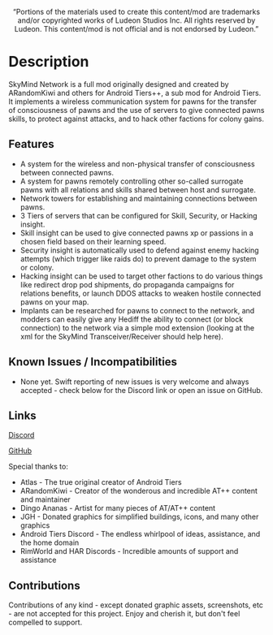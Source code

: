 <p align="center">
	“Portions of the materials used to create this content/mod are trademarks and/or copyrighted works of Ludeon Studios Inc. All rights reserved by Ludeon. This content/mod is not official and is not endorsed by Ludeon.”
</p>

# Description
SkyMind Network is a full mod originally designed and created by ARandomKiwi and others for Android Tiers++, a sub mod for Android Tiers. It implements a wireless communication system for pawns for the transfer of consciousness of pawns and the use of servers to give connected pawns skills, to protect against attacks, and to hack other factions for colony gains.

## Features
* A system for the wireless and non-physical transfer of consciousness between connected pawns.
* A system for pawns remotely controlling other so-called surrogate pawns with all relations and skills shared between host and surrogate.
* Network towers for establishing and maintaining connections between pawns.
* 3 Tiers of servers that can be configured for Skill, Security, or Hacking insight.
* Skill insight can be used to give connected pawns xp or passions in a chosen field based on their learning speed.
* Security insight is automatically used to defend against enemy hacking attempts (which trigger like raids do) to prevent damage to the system or colony.
* Hacking insight can be used to target other factions to do various things like redirect drop pod shipments, do propaganda campaigns for relations benefits, or launch DDOS attacks to weaken hostile connected pawns on your map.
* Implants can be researched for pawns to connect to the network, and modders can easily give any Hediff the ability to connect (or block connection) to the network via a simple mod extension (looking at the xml for the SkyMind Transceiver/Receiver should help here).

## Known Issues / Incompatibilities
- None yet. Swift reporting of new issues is very welcome and always accepted - check below for the Discord link or open an issue on GitHub.

## Links
[Discord](https://discord.gg/udNCpbkABT)

[GitHub](https://github.com/RWDevathon/Android-Tiers-Reforged-Core)

Special thanks to:
* Atlas - The true original creator of Android Tiers
* ARandomKiwi - Creator of the wonderous and incredible AT++ content and maintainer
* Dingo Ananas - Artist for many pieces of AT/AT++ content
* JGH - Donated graphics for simplified buildings, icons, and many other graphics
* Android Tiers Discord - The endless whirlpool of ideas, assistance, and the home domain
* RimWorld and HAR Discords - Incredible amounts of support and assistance

## Contributions

Contributions of any kind - except donated graphic assets, screenshots, etc - are not accepted for this project. Enjoy and cherish it, but don't feel compelled to support.